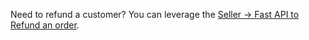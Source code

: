 Need to refund a customer? You can leverage the [Seller -> Fast API to Refund an order](/developer-portal/for-developers/custom-integration/fast-api/seller-to-fast-api/docs/#operation/ExternalOrderManagementService_RefundOrder).

<!----<OpenApiResponse definitionId="order" pointer="/developer-portal/for-developers/custom-integration/fast-api/seller-to-fast-api/paths/v1@external@orders@{order_id.value}@refund.yaml"/>----->

